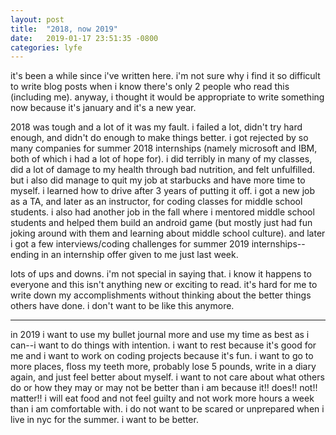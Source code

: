 ```yaml
---
layout: post
title:  "2018, now 2019"
date:   2019-01-17 23:51:35 -0800
categories: lyfe
---
```


it's been a while since i've written here. i'm not sure why i find it so difficult to write blog posts when i know there's only 2 people who read this (including me). anyway, i thought it would be appropriate to write something now because it's january and it's a new year.

2018 was tough and a lot of it was my fault. i failed a lot, didn't try hard enough, and didn't do enough to make things better. i got rejected by so many companies for summer 2018 internships (namely microsoft and IBM, both of which i had a lot of hope for). i did terribly in many of my classes, did a lot of damage to my health through bad nutrition, and felt unfulfilled. but i also did manage to quit my job at starbucks and have more time to myself. i learned how to drive after 3 years of putting it off. i got a new job as a TA, and later as an instructor, for coding classes for middle school students. i also had another job in the fall where i mentored middle school students and helped them build an android game (but mostly just had fun joking around with them and learning about middle school culture). and later i got a few interviews/coding challenges for summer 2019 internships--ending in an internship offer given to me just last week.


lots of ups and downs. i'm not special in saying that. i know it happens to everyone and this isn't anything new or exciting to read. it's hard for me to write down my accomplishments without thinking about the better things others have done. i don't want to be like this anymore.

---

in 2019 i want to use my bullet journal more and use my time as best as i can--i want to do things with intention. i want to rest because it's good for me and i want to work on coding projects because it's fun. i want to go to more places, floss my teeth more, probably lose 5 pounds, write in a diary again, and just feel better about myself. i want to not care about what others do or how they may or may not be better than i am because it!! does!! not!! matter!! i will eat food and not feel guilty and not work more hours a week than i am comfortable with. i do not want to be scared or unprepared when i live in nyc for the summer. i want to be better.
